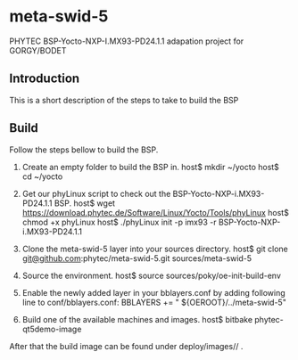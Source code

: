 # meta-swid-5
PHYTEC BSP-Yocto-NXP-I.MX93-PD24.1.1 adapation project for  GORGY/BODET

Introduction
------------
This is a short description of the steps to take to build the BSP

Build
-----
Follow the steps bellow to build the BSP.

1. Create an empty folder to build the BSP in.
   host$ mkdir ~/yocto
   host$ cd ~/yocto

2. Get our phyLinux script to check out the BSP-Yocto-NXP-i.MX93-PD24.1.1
   BSP.
   host$ wget https://download.phytec.de/Software/Linux/Yocto/Tools/phyLinux
   host$ chmod +x phyLinux
   host$ ./phyLinux init -p imx93 -r BSP-Yocto-NXP-i.MX93-PD24.1.1

3. Clone the meta-swid-5 layer into your sources directory.
   host$ git clone git@github.com:phytec/meta-swid-5.git sources/meta-swid-5

4. Source the environment.
   host$ source sources/poky/oe-init-build-env

5. Enable the newly added layer in your bblayers.conf by adding following line
   to conf/bblayers.conf:
   BBLAYERS += " ${OEROOT}/../meta-swid-5"

6. Build one of the available machines and images.
   host$ bitbake phytec-qt5demo-image


After that the build image can be found under
deploy/images/<machine-name>/ .
